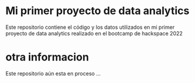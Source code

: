 # Mi primer proyecto de data analytics

Este repositorio contiene el código y los datos utilizados en mi primer proyecto de data analytics realizado en el bootcamp de hackspace 2022

# otra informacion
Este repositorio aún esta en proceso ...